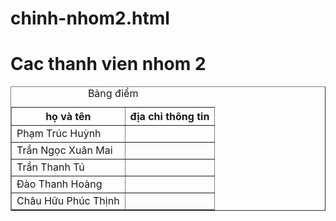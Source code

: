 # chinh-nhom2.html
<!DOCTYPE html>  
<html>  
<head>  
    <title>NHOM 2</title>  
<head>
<body>  
    <div>  
        <h1>Cac thanh vien nhom 2 </h1>
    </div>
<table border="1" cellspacing="0">
<caption>Bảng điểm</caption> 
  <tr>
    <th> họ và tên </th>
    <th> địa chỉ thông tin </th>
  </tr>
  <tr>
    <td> Phạm Trúc Huỳnh</td>
    <td></td>
  </tr>
  <tr>
    <td> Trần Ngọc Xuân Mai</td>
    <td></td>
  </tr>
     <tr>
    <td> Trần Thanh Tú</td>
    <td></td>
     </tr>
   <tr>
    <td> Đào Thanh Hoàng</td>
    <td></td>
   </tr>
   <tr>
    <td> Châu Hữu Phúc Thịnh</td>
    <td></td>
   </tr> 
</body>  
</html>
